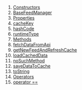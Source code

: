 1.  [Constructors](services_caching_base_feed_manager/BaseFeedManager-class.html#constructors)
2.  [BaseFeedManager](services_caching_base_feed_manager/BaseFeedManager/BaseFeedManager.html)
3.  [Properties](services_caching_base_feed_manager/BaseFeedManager-class.html#instance-properties)
4.  [cacheKey](services_caching_base_feed_manager/BaseFeedManager/cacheKey.html)
5.  [hashCode](https://api.flutter.dev/flutter/dart-core/Object/hashCode.html)
6.  [runtimeType](https://api.flutter.dev/flutter/dart-core/Object/runtimeType.html)
7.  [Methods](services_caching_base_feed_manager/BaseFeedManager-class.html#instance-methods)
8.  [fetchDataFromApi](services_caching_base_feed_manager/BaseFeedManager/fetchDataFromApi.html)
9.  [getNewFeedAndRefreshCache](services_caching_base_feed_manager/BaseFeedManager/getNewFeedAndRefreshCache.html)
10. [loadCachedData](services_caching_base_feed_manager/BaseFeedManager/loadCachedData.html)
11. [noSuchMethod](https://api.flutter.dev/flutter/dart-core/Object/noSuchMethod.html)
12. [saveDataToCache](services_caching_base_feed_manager/BaseFeedManager/saveDataToCache.html)
13. [toString](https://api.flutter.dev/flutter/dart-core/Object/toString.html)
14. [Operators](services_caching_base_feed_manager/BaseFeedManager-class.html#operators)
15. [operator
    ==](https://api.flutter.dev/flutter/dart-core/Object/operator_equals.html)
